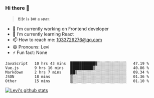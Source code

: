 ### Hi there 👋

> 𝕷𝖎𝖋𝖊 𝖎𝖘 𝖇𝖚𝖙 𝖆 𝖘𝖕𝖆𝖓

- 🔭 I’m currently working on Frontend developer
- 🌱 I’m currently learning React
- 📫 How to reach me: 1033729276@qq.com
- 😄 Pronouns: Levi
- ⚡ Fun fact: None


<!--START_SECTION:waka-->
```text
JavaScript   10 hrs 43 mins  ███████████▓░░░░░░░░░░░░░   47.19 % 
Vue.js       9 hrs 16 mins   ██████████▒░░░░░░░░░░░░░░   40.86 % 
Markdown     2 hrs 7 mins    ██▒░░░░░░░░░░░░░░░░░░░░░░   09.34 % 
JSON         18 mins         ▒░░░░░░░░░░░░░░░░░░░░░░░░   01.36 % 
Other        15 mins         ▒░░░░░░░░░░░░░░░░░░░░░░░░   01.10 % 
```
<!--END_SECTION:waka-->


[![Levi's github stats](https://github-readme-stats.vercel.app/api?username=chaossssss)](https://github.com/anuraghazra/github-readme-stats)